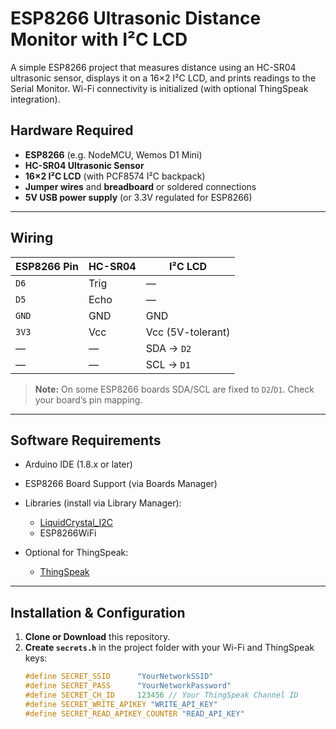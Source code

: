 # ESP8266 Ultrasonic Distance Monitor with I²C LCD

A simple ESP8266 project that measures distance using an HC-SR04 ultrasonic sensor, displays it on a 16×2 I²C LCD, and prints readings to the Serial Monitor. Wi-Fi connectivity is initialized (with optional ThingSpeak integration).

## Hardware Required

- **ESP8266** (e.g. NodeMCU, Wemos D1 Mini)
- **HC-SR04 Ultrasonic Sensor**
- **16×2 I²C LCD** (with PCF8574 I²C backpack)
- **Jumper wires** and **breadboard** or soldered connections
- **5V USB power supply** (or 3.3V regulated for ESP8266)

---

## Wiring

| ESP8266 Pin | HC-SR04         | I²C LCD         |
| ----------- | --------------- | --------------- |
| `D6`        | Trig            | —               |
| `D5`        | Echo            | —               |
| `GND`       | GND             | GND             |
| `3V3`       | Vcc             | Vcc (5V-tolerant) |
| —           | —               | SDA → `D2`      |
| —           | —               | SCL → `D1`      |

> **Note:** On some ESP8266 boards SDA/SCL are fixed to `D2`/`D1`. Check your board’s pin mapping.

---

## Software Requirements

- Arduino IDE (1.8.x or later)  
- ESP8266 Board Support (via Boards Manager)  
- Libraries (install via Library Manager):  
  - [LiquidCrystal_I2C](https://github.com/marcoschwartz/LiquidCrystal_I2C)  
  - ESP8266WiFi  

- Optional for ThingSpeak:
  - [ThingSpeak](https://github.com/mathworks/thingspeak-arduino)

---

## Installation & Configuration

1. **Clone or Download** this repository.  
2. **Create `secrets.h`** in the project folder with your Wi-Fi and ThingSpeak keys:
   ```cpp
   #define SECRET_SSID      "YourNetworkSSID"
   #define SECRET_PASS      "YourNetworkPassword"
   #define SECRET_CH_ID     123456 // Your ThingSpeak Channel ID
   #define SECRET_WRITE_APIKEY "WRITE_API_KEY"
   #define SECRET_READ_APIKEY_COUNTER "READ_API_KEY"
